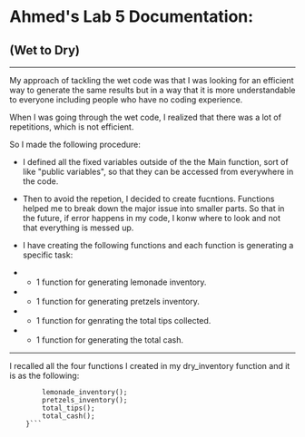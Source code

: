 # Ahmed's Lab 5 Documentation: 	
## (Wet to Dry)

---


My approach of tackling the wet code was that I was looking for an efficient way to generate the same results but in a way that it is more understandable to everyone including people who have no coding experience. 

When I was going through the wet code, I realized that there was a lot of repetitions, which is not efficient. 

So I made the following procedure:

* I defined all the fixed variables outside of the the Main function, sort of like "public variables", so that they can be accessed from everywhere in the code. 
* Then to avoid the repetion, I decided to create fucntions. Functions helped me to break down the major issue into smaller parts. So that in the future, if error happens in my code, I konw where to look and not that everything is messed up. 
* I have creating the following functions and each function is generating a specific task:
 
* * 1 function for generating lemonade inventory.
* * 1 function for generating pretzels inventory.
* *  1 function for genrating the total tips collected.
* *  1 function for generating the total cash. 

---

I recalled all the four functions I created in my dry_inventory function and it is as the following: 

`````````static void dry_inventory() {
        lemonade_inventory();
        pretzels_inventory();
        total_tips();
        total_cash();
    }```
